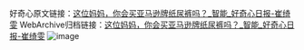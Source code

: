 好奇心原文链接：[这位妈妈，你会买亚马逊牌纸尿裤吗？_智能_好奇心日报-崔绮雯](https://www.qdaily.com/articles/4157.html)
WebArchive归档链接：[这位妈妈，你会买亚马逊牌纸尿裤吗？_智能_好奇心日报-崔绮雯](http://web.archive.org/web/20170703054439/http://www.qdaily.com:80/articles/4157.html)
![image](http://ww3.sinaimg.cn/large/007d5XDply1g3vea00ykvj30u02ki1kx)